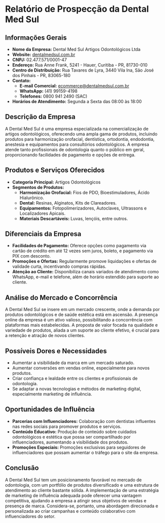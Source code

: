 # Relatório de Prospecção da Dental Med Sul

## Informações Gerais

- **Nome da Empresa:** Dental Med Sul Artigos Odontológicos Ltda
- **Website:** [dentalmedsul.com.br](http://www.dentalmedsul.com.br)
- **CNPJ:** 02.477.571/0001-47
- **Endereço:** Rua Anne Frank, 5241 - Hauer, Curitiba - PR, 81730-010
- **Centro de Distribuição:** Rua Tavares de Lyra, 3440 Vila Ina, São José dos Pinhais - PR, 83065-180
- **Contato:**  
  - **E-mail Comercial:** ecommerce@dentalmedsul.com.br  
  - **WhatsApp:** (41) 99159-4198  
  - **Telefones:** 0800 941 2490 (SAC)  
- **Horários de Atendimento:** Segunda a Sexta das 08:00 às 18:00

## Descrição da Empresa

A Dental Med Sul é uma empresa especializada na comercialização de artigos odontológicos, oferecendo uma ampla gama de produtos, incluindo produtos para harmonização orofacial, dentística, ortodontia, endodontia, anestesia e equipamentos para consultórios odontológicos. A empresa atende tanto profissionais de odontologia quanto o público em geral, proporcionando facilidades de pagamento e opções de entrega.

## Produtos e Serviços Oferecidos

- **Categoria Principal:** Artigos Odontológicos
- **Segmentos de Produtos:**
  - **Harmonização Orofacial:** Fios de PDO, Bioestimuladores, Ácido Hialurônico.
  - **Dental:** Resinas, Alginatos, Kits de Clareadores.
  - **Equipamentos:** Fotopolimerizadores, Autoclaves, Ultrassons e Localizadores Apicais.
  - **Materiais Descartáveis:** Luvas, lençóis, entre outros.

## Diferenciais da Empresa

- **Facilidades de Pagamento:** Oferece opções como pagamento via cartão de crédito em até 12 vezes sem juros, boleto, e pagamento via PIX com desconto.
- **Promoções e Ofertas:** Regularmente promove liquidações e ofertas de validade curta, incentivando compras rápidas.
- **Atenção ao Cliente:** Disponibiliza canais variados de atendimento como WhatsApp, e-mail e telefone, além de horário estendido para suporte ao cliente.

## Análise do Mercado e Concorrência

A Dental Med Sul se insere em um mercado crescente, onde a demanda por produtos odontológicos e de saúde estética está em ascensão. A presença online da empresa é um ativo valioso, possibilitando a concorrência com plataformas mais estabelecidas. A proposta de valor focada na qualidade e variedade de produtos, aliada a um suporte ao cliente efetivo, é crucial para a retenção e atração de novos clientes.

## Possíveis Dores e Necessidades

- Aumentar a visibilidade da marca em um mercado saturado.
- Aumentar conversões em vendas online, especialmente para novos produtos.
- Criar confiança e lealdade entre os clientes e profissionais de odontologia.
- Se adaptar a novas tecnologias e métodos de marketing digital, especialmente marketing de influência.

## Oportunidades de Influência

- **Parcerias com Influenciadores:** Colaboração com dentistas influentes nas redes sociais para promover produtos e serviços.
- **Conteúdo Educativo:** Produção de conteúdo sobre cuidados odontológicos e estética que possa ser compartilhado por influenciadores, aumentando a visibilidade dos produtos.
- **Promoções Especiais:** Promoções exclusivas para seguidores de influenciadores que possam aumentar o tráfego para o site da empresa.

## Conclusão

A Dental Med Sul tem um posicionamento favorável no mercado de odontologia, com um portfólio de produtos diversificado e uma estrutura de atendimento ao cliente bastante sólida. A implementação de uma estratégia de marketing de influência adequada pode oferecer uma vantagem competitiva, ajudando a empresa a atingir seus objetivos de vendas e presença de marca. Considera-se, portanto, uma abordagem direcionada e personalizada ao criar campanhas e conteúdo colaborativo com influenciadores do setor.
